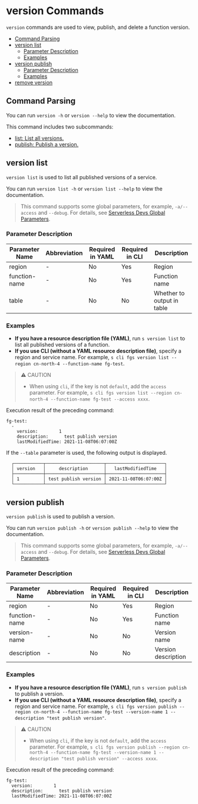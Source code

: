 # version Commands

`version` commands are used to view, publish, and delete a function version.

- [Command Parsing](#Command-Parsing)
- [version list](#version-list)
  - [Parameter Description](#Parameter-Description)
  - [Examples](#Examples)
- [version publish](#version-publish)
  - [Parameter Description](#Parameter-Description-1)
  - [Examples](#Examples-1)
- [remove version](remove.md#remove-version)

## Command Parsing

You can run `version -h` or `version --help` to view the documentation.

This command includes two subcommands:

- [list: List all versions.](#version-list)
- [publish: Publish a version.](#version-publish)

## version list

`version list` is used to list all published versions of a service.

You can run `version list -h` or `version list --help` to view the documentation.

> This command supports some global parameters, for example, `-a/--access` and `--debug`. For details, see [Serverless Devs Global Parameters](https://serverless-devs.com/serverless-devs/command/readme#Global-Parameters).

### Parameter Description

| Parameter Name    | Abbreviation| Required in YAML| Required in CLI| Description                                                                                                                                                                                                                                                                                                  |
| ------------ | -------- | --------------- | -------------- | ---------------------------------------------------------------------------------------------------------------------------------------------------------------------------------------------------------------------------------------------------------------------------------------------------------- |
| region       | -        | No           | Yes          | Region|
| function-name       | -        | No           | Yes          | Function name|
| table        | -        | No           | No          | Whether to output in table|                                             
### Examples

- **If you have a resource description file (YAML)**, run `s version list` to list all published versions of a function.
- **If you use CLI (without a YAML resource description file)**, specify a region and service name. For example, `s cli fgs version list --region cn-north-4 --function-name fg-test`.


> ⚠️️ CAUTION   
> - When using `cli`, if the key is not `default`, add the `access` parameter. For example, `s cli fgs version list --region cn-north-4 --function-name fg-test --access xxxx`.

Execution result of the preceding command:

```text
fg-test:
  -
    version:        1
    description:      test publish version
    lastModifiedTime: 2021-11-08T06:07:00Z
```

If the `--table` parameter is used, the following output is displayed.

```text
  ┌───────────┬──────────────────────┬──────────────────────┐
  │ version   │     description      │   lastModifiedTime   │
  ├───────────┼──────────────────────┼──────────────────────┤
  │ 1         │ test publish version │ 2021-11-08T06:07:00Z │
  └───────────┴──────────────────────┴──────────────────────┘
```

## version publish

`version publish` is used to publish a version.

You can run `version publish -h` or `version publish --help` to view the documentation.

> This command supports some global parameters, for example, `-a/--access` and `--debug`. For details, see [Serverless Devs Global Parameters](https://serverless-devs.com/serverless-devs/command/readme#Global-Parameters).

### Parameter Description

| Parameter Name             | Abbreviation| Required in YAML| Required in CLI| Description                                                                                                                                                                                                                                                                                                  |
| --------------------- | -------- | --------------- | -------------- | ---------------------------------------------------------------------------------------------------------------------------------------------------------------------------------------------------------------------------------------------------------------------------------------------------------- |
| region                | -        | No           | Yes          | Region     |
| function-name         | -        | No           | Yes          | Function name |
| version-name               | -        | No           | No          | Version name   |
| description           | -        | No           | No          | Version description |

### Examples

- **If you have a resource description file (YAML)**, run `s version publish` to publish a version.
- **If you use CLI (without a YAML resource description file)**, specify a region and service name. For example, `s cli fgs version publish --region cn-north-4 --function-name fg-test --version-name 1 --description "test publish version"`.

> ⚠️️ CAUTION   
> - When using `cli`, if the key is not `default`, add the `access` parameter. For example, `s cli fgs version publish --region cn-north-4 --function-name fg-test --version-name 1 --description "test publish version" --access xxxx`.


Execution result of the preceding command:

```text
fg-test:
  version:        1
  description:      test publish version
  lastModifiedTime: 2021-11-08T06:07:00Z
```
